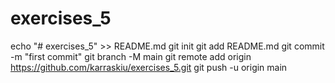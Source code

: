 # exercises_5
echo "# exercises_5" >> README.md
git init
git add README.md
git commit -m "first commit"
git branch -M main
git remote add origin https://github.com/karraskiu/exercises_5.git
git push -u origin main
